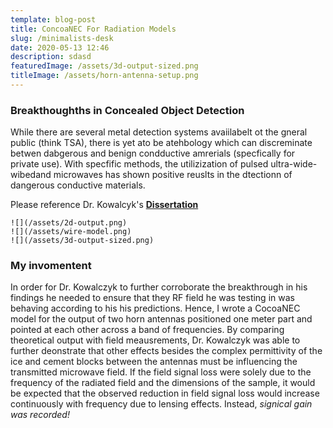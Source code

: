 ```yaml
---
template: blog-post
title: ConcoaNEC For Radiation Models
slug: /minimalists-desk
date: 2020-05-13 12:46
description: sdasd
featuredImage: /assets/3d-output-sized.png
titleImage: /assets/horn-antenna-setup.png
---
```


### Breakthoughths in Concealed Object Detection

While there are several metal detection systems avaiilabelt ot the gneral public (think TSA), there is yet ato be  atehbology which can discreminate betwen dabgerous and benign condductive amrerials (specfically for private use). With specfific methods, the utilizization of pulsed ultra-wide-wibedand microwaves has shown positive reuslts in the dtectionn of dangerous conductive materials.

 Please reference Dr. Kowalcyk's **[Dissertation](https://scholarworks.uvm.edu/cgi/viewcontent.cgi?article=2172&context=graddis)**

```grid|3|Hone Antenna Outputs!
![](/assets/2d-output.png)
![](/assets/wire-model.png)
![](/assets/3d-output-sized.png)
```

### My invomentent
In order for Dr. Kowalczyk to further corroborate the breakthrough in his findings he needed to ensure that they RF field he was testing in was behaving according to his his predictions. Hence, I wrote a CocoaNEC model for the output of two horn antennas positioned one meter part and pointed at each other across a band of frequencies. By comparing theoretical output with field meausrements, Dr. Kowalczyk was able to further deonstrate that other effects besides the complex permittivity of the ice and cement blocks between the antennas must be influencing the transmitted microwave field. If the field signal loss were solely due to the frequency of the radiated field and the dimensions of the sample, it would be expected that the observed reduction in field signal loss would increase continuously with frequency due to lensing effects. Instead, _signical gain was recorded!_